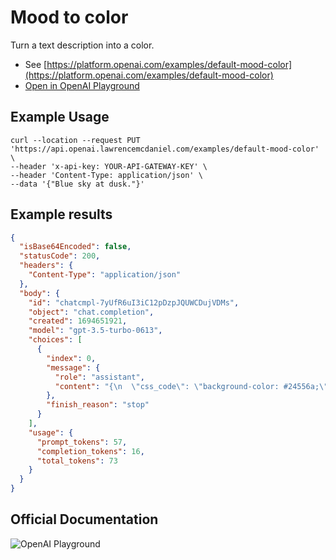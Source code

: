 # Mood to color

Turn a text description into a color.

- See [https://platform.openai.com/examples/default-mood-color](https://platform.openai.com/examples/default-mood-color)
- [Open in OpenAI Playground](https://platform.openai.com/playground/p/default-mood-color)

## Example Usage

```console
curl --location --request PUT 'https://api.openai.lawrencemcdaniel.com/examples/default-mood-color' \
--header 'x-api-key: YOUR-API-GATEWAY-KEY' \
--header 'Content-Type: application/json' \
--data '{"Blue sky at dusk."}'
```

## Example results

```json
{
  "isBase64Encoded": false,
  "statusCode": 200,
  "headers": {
    "Content-Type": "application/json"
  },
  "body": {
    "id": "chatcmpl-7yUfR6uI3iC12pDzpJQUWCDujVDMs",
    "object": "chat.completion",
    "created": 1694651921,
    "model": "gpt-3.5-turbo-0613",
    "choices": [
      {
        "index": 0,
        "message": {
          "role": "assistant",
          "content": "{\n  \"css_code\": \"background-color: #24556a;\"\n}"
        },
        "finish_reason": "stop"
      }
    ],
    "usage": {
      "prompt_tokens": 57,
      "completion_tokens": 16,
      "total_tokens": 73
    }
  }
}
```

## Official Documentation

![OpenAI Playground](https://raw.githubusercontent.com/FullStackWithLawrence/aws-openai/main/doc/img/examples/example-13-mood-color.png "OpenAI Playground")
